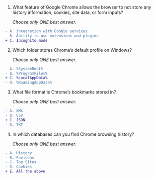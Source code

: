 1. What feature of Google Chrome allows the browser to not store any history information, cookies, site data, or form inputs?

   _Choose only ONE best answer._
```diff
- A. Integration with Google services
- B. Ability to use extensions and plugins
+ C. Incognito mode
```
2. Which folder stores Chrome’s default profile on Windows?

   _Choose only ONE best answer._
```diff
- A. %SystemRoot%
- B. %ProgramFiles%
+ C. %LocalAppData%
- D. %RoamingAppData%
```
3. What file format is Chrome’s bookmarks stored in?

   _Choose only ONE best answer._
```diff
- A. XML
- B. CSV
+ C. JSON
- D. TXT
```
4. In which databases can you find Chrome browsing history?

   _Choose only ONE best answer._
```diff
- A. History
- B. Favicons
- C. Top Sites
- D. Cookies
+ E. All the above
```
